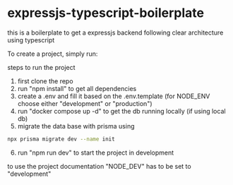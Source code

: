 # expressjs-typescript-boilerplate

this is a boilerplate to get a expressjs backend following clear architecture using typescript

To create a project, simply run:

steps to run the project

1. first clone the repo
2. run "npm install" to get all dependencies
3. create a .env and fill it based on the .env.template (for NODE_ENV choose either "development" or "production")
4. run "docker compose up -d" to get the db running locally (if using local db)
5. migrate the data base with prisma using

```bash
npx prisma migrate dev --name init
```

6. run "npm run dev" to start the project in development

to use the project documentation "NODE_DEV" has to be set to "development"
